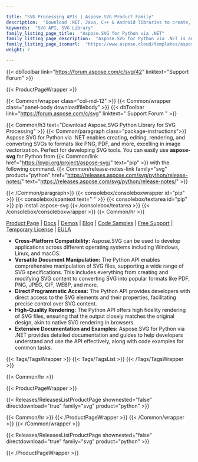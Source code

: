 ```yaml
---

title: "SVG Processing APIs | Aspose.SVG Product Family"
description:  "Download .NET, Java, C++ & Android libraries to create, manipulate, convert & render SVG images. Family also includes extension, solution & exporter for Reporting Services, SharePoint & JasperReports."
keywords:  "SVG API, SVG Library"
family_listing_page_title:  "Aspose.SVG for Python via .NET"
family_listing_page_description:  "Aspose.SVG for Python via .NET is an advanced SVG Processing API that enables you to perform a wide range of SVG processing tasks directly within your applications."
family_listing_page_iconurl:  "https://www.aspose.cloud/templates/aspose/App_Themes/V3/images/svg/272x272/aspose_svg-for-net.png"
weight: 7

---
```


{{< dbToolbar link="https://forum.aspose.com/c/svg/42" linktext="Support Forum" >}}

{{< ProductPageWrapper >}}
<!-- ProductPageContent-->
{{< Common/wrapper class="col-md-12" >}}
{{< Common/wrapper class="panel-body downloadfilebody" >}}
{{< dbToolbar link="https://forum.aspose.com/c/svg" linktext=" Support Forum " >}}

{{< Common/h3 text="Download Aspose.SVG Python Library for SVG Processing"  >}}
{{< Common/paragraph class="package-instructions">}}
Aspose.SVG for Python via .NET enables creating, editing, rendering, and converting SVGs to formats like PNG, PDF, and more, excelling in image vectorization. Perfect for developing SVG tools.
You can easily use  <b>aspose-svg</b> for Python from  {{< Common/link href="https://pypi.org/project/aspose-svg/" text="pip"  >}} with the following command.
{{< Common/release-notes-link family="svg" product="python" href="https://releases.aspose.com/svg/python/release-notes/" text="https://releases.aspose.com/svg/python/release-notes/"  >}}

{{< /Common/paragraph>}}
{{< consolebox/consoleboxwrapper id="pip" >}}
       {{< consolebox/spantext text=" " >}}
       {{< consolebox/textarea id="pip" >}} pip install aspose-svg {{< /consolebox/textarea >}}
{{< /consolebox/consoleboxwrapper >}}
{{< Common/hr >}}

[Product Page](https://products.aspose.com/svg/python-net/) | [Docs](https://docs.aspose.com/svg/python-net/) | [Demos](https://products.aspose.app/svg/family/) | [Blog](https://blog.aspose.com/categories/aspose.svg-product-family/) | [Code Samples](https://github.com/aspose-svg/) | [Free Support](https://forum.aspose.com/c/svg/42) | [Temporary License](https://purchase.aspose.com/temporary-license) | [EULA](https://about.aspose.com/legal/eula/)

- **Cross-Platform Compatibility:** Aspose.SVG can be used to develop applications across different operating systems including Windows, Linux, and macOS.
- **Versatile Document Manipulation:** The Python API enables comprehensive manipulation of SVG files, supporting a wide range of SVG specifications. This includes everything from creating and modifying SVG content to converting SVG into popular formats like PDF, PNG, JPEG, GIF, WEBP, and more.
- **Direct Programmatic Access:** The Python API provides developers with direct access to the SVG elements and their properties, facilitating precise control over SVG content.
- **High-Quality Rendering:** The Python API offers high fidelity rendering of SVG files, ensuring that the output closely matches the original design, akin to native SVG rendering in browsers.
- **Extensive Documentation and Examples:** Aspose.SVG for Python via .NET provides detailed documentation and guides to help developers understand and use the API effectively, along with code examples for common tasks.

{{< Tags/TagsWrapper >}}
 {{< Tags/TagsList >}}
{{< /Tags/TagsWrapper >}}

{{< Common/hr >}}

{{< ProductPageWrapper >}}
<!-- ReleasesListProductPage-->
   {{< Releases/ReleasesListProductPage shownested="false"  directdownload="true" family="svg" product="python" >}}
<!-- /ReleasesListProductPage-->
{{< Common/hr >}}
{{< /ProductPageWrapper >}}
{{< /Common/wrapper >}}
{{< /Common/wrapper >}}
<!-- /ProductPageContent-->

<!-- ReleasesListProductPage-->
{{< Releases/ReleasesListProductPage shownested="false"  directdownload="true" family="svg" product="python" >}}
<!-- /ReleasesListProductPage-->

{{< /ProductPageWrapper >}}